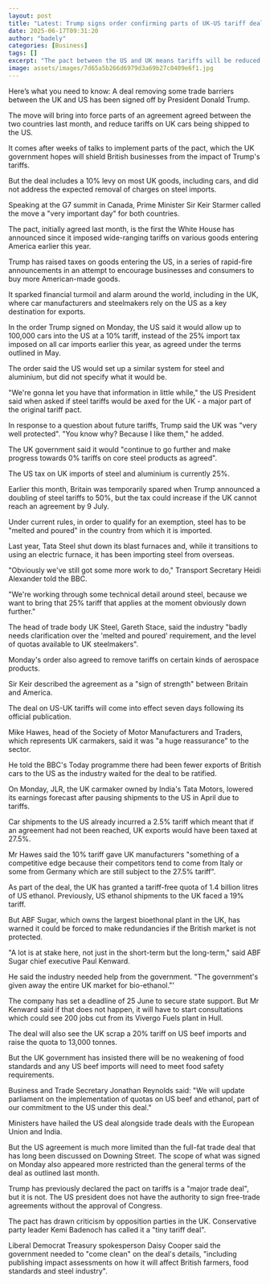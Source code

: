 ```yaml
---
layout: post
title: "Latest: Trump signs order confirming parts of UK-US tariff deal"
date: 2025-06-17T09:31:20
author: "badely"
categories: [Business]
tags: []
excerpt: "The pact between the US and UK means tariffs will be reduced on certain goods such as cars entering the US."
image: assets/images/7d65a5b266d6979d3a69b27c0409e6f1.jpg
---
```


Here’s what you need to know: A deal removing some trade barriers between the UK and US has been signed off by President Donald Trump.

The move will bring into force parts of an agreement agreed between the two countries last month, and reduce tariffs on UK cars being shipped to the US.

It comes after weeks of talks to implement parts of the pact, which the UK government hopes will shield British businesses from the impact of Trump's tariffs.

But the deal includes a 10% levy on most UK goods, including cars, and did not address the expected removal of charges on steel imports.

Speaking at the G7 summit in Canada, Prime Minister Sir Keir Starmer called the move a "very important day" for both countries.

The pact, initially agreed last month, is the first the White House has announced since it imposed wide-ranging tariffs on various goods entering America earlier this year.

Trump has raised taxes on goods entering the US, in a series of rapid-fire announcements in an attempt to encourage businesses and consumers to buy more American-made goods.

It sparked financial turmoil and alarm around the world, including in the UK, where car manufacturers and steelmakers rely on the US as a key destination for exports.

In the order Trump signed on Monday, the US said it would allow up to 100,000 cars into the US at a 10% tariff, instead of the 25% import tax imposed on all car imports earlier this year, as agreed under the terms outlined in May.

The order said the US would set up a similar system for steel and aluminium, but did not specify what it would be.

"We're gonna let you have that information in little while," the US President said when asked if steel tariffs would be axed for the UK - a major part of the original tariff pact.

In response to a question about future tariffs, Trump said the UK was "very well protected". "You know why? Because I like them," he added.

The UK government said it would "continue to go further and make progress towards 0% tariffs on core steel products as agreed".

The US tax on UK imports of steel and aluminium is currently 25%.

Earlier this month, Britain was temporarily spared when Trump announced a doubling of steel tariffs to 50%, but the tax could increase if the UK cannot reach an agreement by 9 July. 

Under current rules, in order to qualify for an exemption, steel has to be "melted and poured" in the country from which it is imported.

Last year, Tata Steel shut down its blast furnaces and, while it transitions to using an electric furnace, it has been importing steel from overseas. 

"Obviously we've still got some more work to do," Transport Secretary Heidi Alexander told the BBC. 

"We're working through some technical detail around steel, because we want to bring that 25% tariff that applies at the moment obviously down further."

The head of trade body UK Steel, Gareth Stace, said the industry "badly needs clarification over the 'melted and poured' requirement, and the level of quotas available to UK steelmakers".

Monday's order also agreed to remove tariffs on certain kinds of aerospace products. 

Sir Keir described the agreement as a "sign of strength" between Britain and America.

The deal on US-UK tariffs will come into effect seven days following its official publication.

Mike Hawes, head of the Society of Motor Manufacturers and Traders, which represents UK carmakers, said it was "a huge reassurance" to the sector.

He told the BBC's Today programme there had been fewer exports of British cars to the US as the industry waited for the deal to be ratified.

On Monday, JLR, the UK carmaker owned by India's Tata Motors, lowered its earnings forecast after pausing shipments to the US in April due to tariffs. 

Car shipments to the US already incurred a 2.5% tariff which meant that if an agreement had not been reached, UK exports would have been taxed at 27.5%. 

Mr Hawes said the 10% tariff gave UK manufacturers "something of a competitive edge because their competitors tend to come from Italy or some from Germany which are still subject to the 27.5% tariff".

As part of the deal, the UK has granted a tariff-free quota of 1.4 billion litres of US ethanol. Previously, US ethanol shipments to the UK faced a 19% tariff. 

But ABF Sugar, which owns the largest bioethonal plant in the UK, has warned it could be forced to make redundancies if the British market is not protected.

"A lot is at stake here, not just in the short-term but the long-term," said ABF Sugar chief executive Paul Kenward.

He said the industry needed help from the government. "The government's given away the entire UK market for bio-ethanol."'

The company has set a deadline of 25 June to secure state support. But Mr Kenward said if that does not happen, it will have to start consultations which could see 200 jobs cut from its Vivergo Fuels plant in Hull.

The deal will also see the UK scrap a 20% tariff on US beef imports and raise the quota to 13,000 tonnes.

But the UK government has insisted there will be no weakening of food standards and any US beef imports will need to meet food safety requirements.

Business and Trade Secretary Jonathan Reynolds said: "We will update parliament on the implementation of quotas on US beef and ethanol, part of our commitment to the US under this deal."

Ministers have hailed the US deal alongside trade deals with the European Union and India.

But the US agreement is much more limited than the full-fat trade deal that has long been discussed on Downing Street. The scope of what was signed on Monday also appeared more restricted than the general terms of the deal as outlined last month.

Trump has previously declared the pact on tariffs is a "major trade deal", but it is not. The US president does not have the authority to sign free-trade agreements without the approval of Congress.

The pact has drawn criticism by opposition parties in the UK. Conservative party leader Kemi Badenoch has called it a "tiny tariff deal".

Liberal Democrat Treasury spokesperson Daisy Cooper said the government needed to "come clean" on the deal's details, "including publishing impact assessments on how it will affect British farmers, food standards and steel industry".

